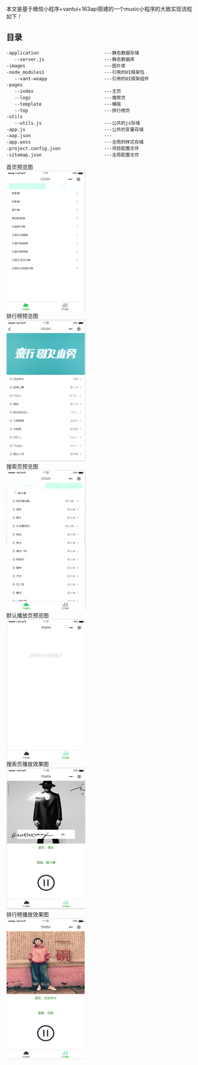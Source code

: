  本文是基于微信小程序+vantui+163api搭建的一个music小程序的大致实现流程如下！
 
目录
------
    -application                        ---静态数据存储
       --server.js                      ---静态数据库  
    -images                             ---图片库
    -node_modules1                      ---引用的UI框架包
       --vant-weapp                     ---引用的UI框架组件   
    -pages
       --index                          ---主页    
       --logs                           ---搜索页
       --template                       ---模版
       --top                            ---排行榜页  
    -utils
       --utils.js                       ---公共的js存储
    -app.js                             ---公共的变量存储  
    -aap.json                           ---
    -app.wxss                           ---全局的样式存储
    -project.config.json                ---项目配置文件
    -sitemap.json                       ---全局配置文件

   首页预览图  
 ![](https://raw.githubusercontent.com/MyGitHub-self/Mydemo/master/wxmusic/Home.png)  
   排行榜预览图  
 ![](https://raw.githubusercontent.com/MyGitHub-self/Mydemo/master/wxmusic/top.png)  
   搜索页预览图  
 ![](https://raw.githubusercontent.com/MyGitHub-self/Mydemo/master/wxmusic/search.png)  
   默认播放页预览图  
 ![](https://raw.githubusercontent.com/MyGitHub-self/Mydemo/master/wxmusic/play.png)  
   搜索页播放效果图   
 ![](https://raw.githubusercontent.com/MyGitHub-self/Mydemo/master/wxmusic/play2.png)  
   排行榜播放效果图     
  ![](https://raw.githubusercontent.com/MyGitHub-self/Mydemo/master/wxmusic/play1.png)  
  
  
